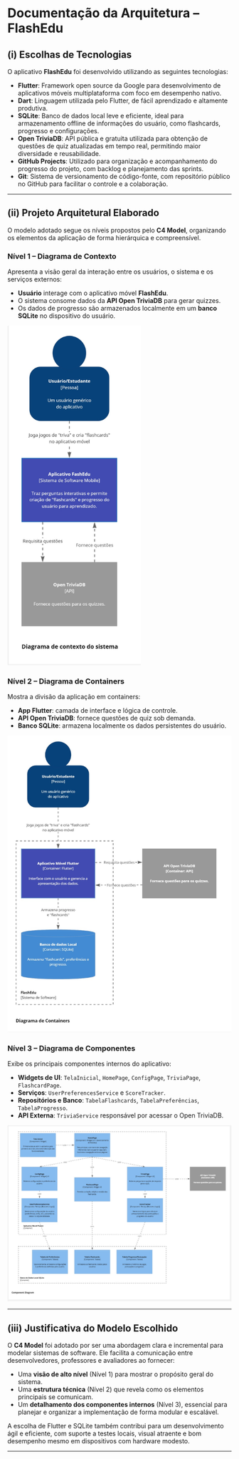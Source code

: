 # Documentação da Arquitetura – FlashEdu

## (i) Escolhas de Tecnologias

O aplicativo **FlashEdu** foi desenvolvido utilizando as seguintes tecnologias:

- **Flutter**: Framework open source da Google para desenvolvimento de aplicativos móveis multiplataforma com foco em desempenho nativo.
- **Dart**: Linguagem utilizada pelo Flutter, de fácil aprendizado e altamente produtiva.
- **SQLite**: Banco de dados local leve e eficiente, ideal para armazenamento offline de informações do usuário, como flashcards, progresso e configurações.
- **Open TriviaDB**: API pública e gratuita utilizada para obtenção de questões de quiz atualizadas em tempo real, permitindo maior diversidade e reusabilidade.
- **GitHub Projects**: Utilizado para organização e acompanhamento do progresso do projeto, com backlog e planejamento das sprints.
- **Git**: Sistema de versionamento de código-fonte, com repositório público no GitHub para facilitar o controle e a colaboração.

---

## (ii) Projeto Arquitetural Elaborado

O modelo adotado segue os níveis propostos pelo **C4 Model**, organizando os elementos da aplicação de forma hierárquica e compreensível.

### Nível 1 – Diagrama de Contexto

Apresenta a visão geral da interação entre os usuários, o sistema e os serviços externos:

- **Usuário** interage com o aplicativo móvel **FlashEdu**.
- O sistema consome dados da **API Open TriviaDB** para gerar quizzes.
- Os dados de progresso são armazenados localmente em um **banco SQLite** no dispositivo do usuário.

<p>
  <img src="Context.jpg" width="300" />
</p>

### Nível 2 – Diagrama de Containers

Mostra a divisão da aplicação em containers:

- **App Flutter**: camada de interface e lógica de controle.
- **API Open TriviaDB**: fornece questões de quiz sob demanda.
- **Banco SQLite**: armazena localmente os dados persistentes do usuário.


![Diagrama de Containers](Containers.jpg)

### Nível 3 – Diagrama de Componentes

Exibe os principais componentes internos do aplicativo:

- **Widgets de UI**: `TelaInicial`, `HomePage`, `ConfigPage`, `TriviaPage`, `FlashcardPage`.
- **Serviços**: `UserPreferencesService` e `ScoreTracker`.
- **Repositórios e Banco**: `TabelaFlashcards`, `TabelaPreferências`, `TabelaProgresso`.
- **API Externa**: `TriviaService` responsável por acessar o Open TriviaDB.


![Diagrama de Componentes](Components.jpg)

---

## (iii) Justificativa do Modelo Escolhido

O **C4 Model** foi adotado por ser uma abordagem clara e incremental para modelar sistemas de software. Ele facilita a comunicação entre desenvolvedores, professores e avaliadores ao fornecer:

- Uma **visão de alto nível** (Nível 1) para mostrar o propósito geral do sistema.
- Uma **estrutura técnica** (Nível 2) que revela como os elementos principais se comunicam.
- Um **detalhamento dos componentes internos** (Nível 3), essencial para planejar e organizar a implementação de forma modular e escalável.

A escolha de Flutter e SQLite também contribui para um desenvolvimento ágil e eficiente, com suporte a testes locais, visual atraente e bom desempenho mesmo em dispositivos com hardware modesto.

---
